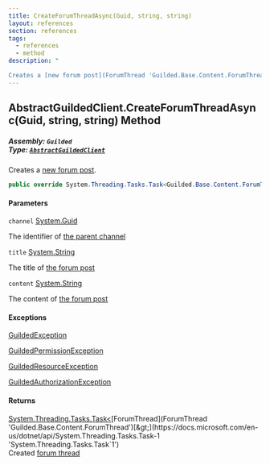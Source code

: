 ```yaml
---
title: CreateForumThreadAsync(Guid, string, string)
layout: references
section: references
tags:
  - references
  - method
description: "

Creates a [new forum post](ForumThread 'Guilded.Base.Content.ForumThread')."
---
```


## AbstractGuildedClient.CreateForumThreadAsync(Guid, string, string) Method
##### **Assembly:** `Guilded`<br/>**Type:** [`AbstractGuildedClient`](AbstractGuildedClient 'Guilded.AbstractGuildedClient')

Creates a [new forum post](ForumThread 'Guilded.Base.Content.ForumThread').

```csharp
public override System.Threading.Tasks.Task<Guilded.Base.Content.ForumThread> CreateForumThreadAsync(Guid channel, string title, string content);
```
#### Parameters

<a name='Guilded.AbstractGuildedClient.CreateForumThreadAsync(Guid,string,string).channel'></a>

`channel` [System.Guid](https://docs.microsoft.com/en-us/dotnet/api/System.Guid 'System.Guid')

The identifier of [the parent channel](ServerChannel 'Guilded.Base.Servers.ServerChannel')

<a name='Guilded.AbstractGuildedClient.CreateForumThreadAsync(Guid,string,string).title'></a>

`title` [System.String](https://docs.microsoft.com/en-us/dotnet/api/System.String 'System.String')

The title of [the forum post](ForumThread 'Guilded.Base.Content.ForumThread')

<a name='Guilded.AbstractGuildedClient.CreateForumThreadAsync(Guid,string,string).content'></a>

`content` [System.String](https://docs.microsoft.com/en-us/dotnet/api/System.String 'System.String')

The content of [the forum post](ForumThread 'Guilded.Base.Content.ForumThread')

#### Exceptions

[GuildedException](GuildedException 'Guilded.Base.GuildedException')

[GuildedPermissionException](GuildedPermissionException 'Guilded.Base.GuildedPermissionException')

[GuildedResourceException](GuildedResourceException 'Guilded.Base.GuildedResourceException')

[GuildedAuthorizationException](GuildedAuthorizationException 'Guilded.Base.GuildedAuthorizationException')

#### Returns
[System.Threading.Tasks.Task&lt;](https://docs.microsoft.com/en-us/dotnet/api/System.Threading.Tasks.Task-1 'System.Threading.Tasks.Task`1')[ForumThread](ForumThread 'Guilded.Base.Content.ForumThread')[&gt;](https://docs.microsoft.com/en-us/dotnet/api/System.Threading.Tasks.Task-1 'System.Threading.Tasks.Task`1')  
Created [forum thread](ForumThread 'Guilded.Base.Content.ForumThread')